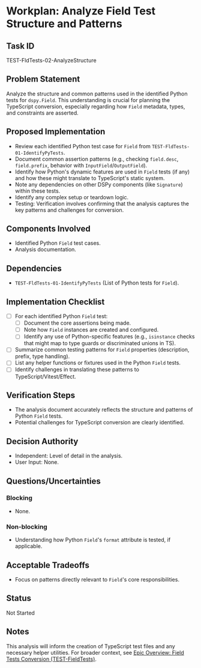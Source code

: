 # Workplan: Analyze Field Test Structure and Patterns

## Task ID
TEST-FldTests-02-AnalyzeStructure

## Problem Statement
Analyze the structure and common patterns used in the identified Python tests for `dspy.Field`. This understanding is crucial for planning the TypeScript conversion, especially regarding how `Field` metadata, types, and constraints are asserted.

## Proposed Implementation
- Review each identified Python test case for `Field` from `TEST-FldTests-01-IdentifyPyTests`.
- Document common assertion patterns (e.g., checking `field.desc`, `field.prefix`, behavior with `InputField`/`OutputField`).
- Identify how Python's dynamic features are used in `Field` tests (if any) and how these might translate to TypeScript's static system.
- Note any dependencies on other DSPy components (like `Signature`) within these tests.
- Identify any complex setup or teardown logic.
- Testing: Verification involves confirming that the analysis captures the key patterns and challenges for conversion.

## Components Involved
- Identified Python `Field` test cases.
- Analysis documentation.

## Dependencies
- `TEST-FldTests-01-IdentifyPyTests` (List of Python tests for `Field`).

## Implementation Checklist
- [ ] For each identified Python `Field` test:
    - [ ] Document the core assertions being made.
    - [ ] Note how `Field` instances are created and configured.
    - [ ] Identify any use of Python-specific features (e.g., `isinstance` checks that might map to type guards or discriminated unions in TS).
- [ ] Summarize common testing patterns for `Field` properties (description, prefix, type handling).
- [ ] List any helper functions or fixtures used in the Python `Field` tests.
- [ ] Identify challenges in translating these patterns to TypeScript/Vitest/Effect.

## Verification Steps
- The analysis document accurately reflects the structure and patterns of Python `Field` tests.
- Potential challenges for TypeScript conversion are clearly identified.

## Decision Authority
- Independent: Level of detail in the analysis.
- User Input: None.

## Questions/Uncertainties
### Blocking
- None.

### Non-blocking
- Understanding how Python `Field`'s `format` attribute is tested, if applicable.

## Acceptable Tradeoffs
- Focus on patterns directly relevant to `Field`'s core responsibilities.

## Status
Not Started

## Notes
This analysis will inform the creation of TypeScript test files and any necessary helper utilities.
For broader context, see [Epic Overview: Field Tests Conversion (TEST-FieldTests)](../../docs/planning/workplans/TEST-FieldTests.md).
